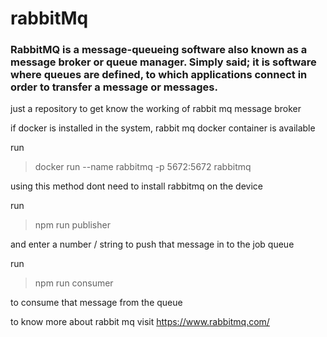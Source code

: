 # rabbitMq 
### RabbitMQ is a message-queueing software also known as a message broker or queue manager. Simply said; it is software where queues are defined, to which applications connect in order to transfer a message or messages.


just a repository to get know the working of rabbit mq message broker

if docker is installed in the system, rabbit mq docker container is available 

run 
> docker run --name rabbitmq -p 5672:5672 rabbitmq

using this method dont need to install rabbitmq on the device

run 
> npm run publisher 

and enter a number / string to push that message in to the job queue

run 
> npm run consumer

to consume that message from the queue

to know more about rabbit mq visit https://www.rabbitmq.com/
